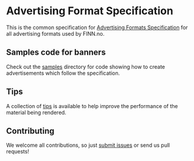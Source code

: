 # Advertising Format Specification

This is the common specification for [Advertising Formats Specification](specification.md) for all advertising formats used by FINN.no.

## Samples code for banners 

Check out the [samples](samples) directory for code showing how to create advertisements which follow the specification.

## Tips

A collection of [tips](tips.md) is available to help improve the performance of the material being rendered.

## Contributing

We welcome all contributions, so just [submit issues](https://github.com/finn-no/advertsspec/issues) or send us pull requests!
